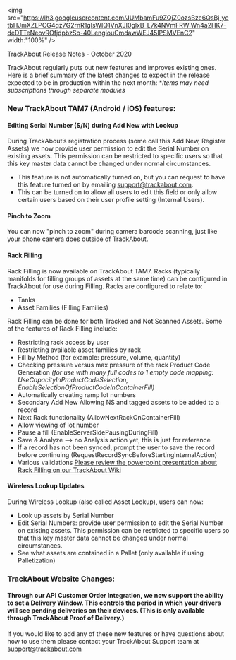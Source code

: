 <img src="https://lh3.googleusercontent.com/JUMbamFu9ZQjZ0ozsBze6QsBj_yetbHJmXZLPCG4qz7G2rnR1gIsWIQ1VnXJI0glxB_L7k4NVmFRWiWn4a2HK7-deDTTeNeovROfjdpbzSb-40LengiouCmdawWEJ45lPSMVEnC2" width:"100%" />

TrackAbout Release Notes - October 2020

TrackAbout regularly puts out new features and improves existing ones. Here is a brief summary of the latest changes to expect in the release expected to be in production within the next month:
**Items may need subscriptions through separate modules*
### New TrackAbout TAM7 (Android / iOS) features:
#### Editing Serial Number (S/N) during Add New with Lookup
During TrackAbout’s registration process (some call this Add New, Register Assets) we now provide user permission to edit the Serial Number on existing assets. This permission can be restricted to specific users so that this key master data cannot be changed under normal circumstances.
 - This feature is not automatically turned on, but you can request to have this feature turned on by emailing [support@trackabout.com](mailto:support@trackabout.com).
 - This can be turned on to allow all users to edit this field or only allow certain users based on their user profile setting (Internal Users).

#### Pinch to Zoom
You can now "pinch to zoom" during camera barcode scanning, just like your phone camera does outside of TrackAbout.

#### Rack Filling
Rack Filling is now available on TrackAbout TAM7. Racks (typically manifolds for filling groups of assets at the same time) can be configured in TrackAbout for use during Filling. Racks are configured to relate to:
 - Tanks 
 - Asset Families (Filling Families)

Rack Filling can be done for both Tracked and Not Scanned Assets. Some of the features of Rack Filling include:

 - Restricting rack access by user 
 - Restricting available asset families by rack
 - Fill by Method (for example: pressure, volume, quantity)
 - Checking pressure versus max pressure of the rack Product Code Generation *(for use with many full codes to 1 empty code mapping: UseCapacityInProductCodeSelection, EnableSelectionOfProductCodeInContainerFill)*
 - Automatically creating ramp lot numbers 
 - Secondary Add New Allowing NS and tagged assets to be added to a record
 - Next Rack functionality (AllowNextRackOnContainerFill)
 - Allow viewing of lot number
 - Pause a fill (EnableServerSidePausingDuringFill)
 - Save & Analyze --> no Analysis action yet, this is just for reference
 - If a record has not been synced, prompt the user to save the record before continuing (RequestRecordSyncBeforeStartingInternalAction)
 - Various validations
[Please review the powerpoint presentation about Rack Filling on our TrackAbout Wiki](https://meta.trackabout.com/wiki/Rack_Filling#How_it_Works)

#### Wireless Lookup Updates
During Wireless Lookup (also called Asset Lookup), users can now:

 - Look up assets by Serial Number
 - Edit Serial Numbers: provide user permission to edit the Serial Number on existing assets. This permission can be restricted to specific users so that this key master data cannot be changed under normal circumstances.
 - See what assets are contained in a Pallet (only available if using Palletization)

### TrackAbout Website Changes:
#### Through our API Customer Order Integration, we now support the ability to set a Delivery Window. This controls the period in which your drivers will see pending deliveries on their devices. (This is only available through TrackAbout Proof of Delivery.)
If you would like to add any of these new features or have questions about how to use them please contact your TrackAbout Support team at [support@trackabout.com](mailto:support@trackabout.com)